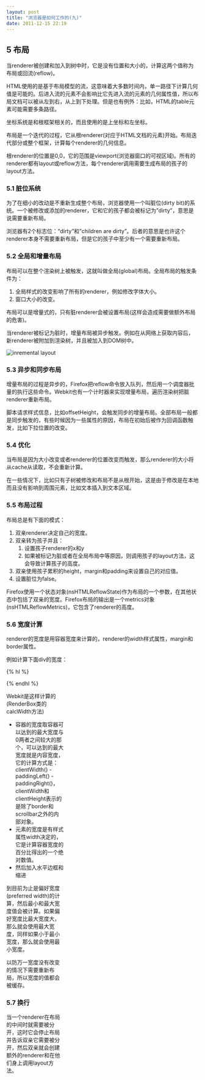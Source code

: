 ```yaml
---
layout: post
title: "浏览器是如何工作的(九)"
date: 2011-12-15 22:19
---
```

## 5 布局

当renderer被创建和加入到树中时，它是没有位置和大小的，计算这两个值称为布局或回流(reflow)。

HTML使用的是基于布局模型的流，这意味着大多数时间内，单一路径下计算几何值是可能的。后进入流的元素不会影响比它先进入流的元素的几何属性值，所以布局文档可以被从左到右，从上到下处理。但是也有例外：比如，HTML的table元素可能需要多条路径。

坐标系统是和根框架相关的，而且使用的是上坐标和左坐标。

布局是一个迭代的过程，它从根renderer(对应于HTML文档的<html>元素)开始。布局迭代部分或整个框架，计算每个renderer的几何信息。

根renderer的位置是0,0，它的范围是viewport(浏览器窗口的可视区域)。所有的renderer都有layout或reflow方法，每个renderer调用需要生成布局的孩子的layout方法。

### 5.1 脏位系统

为了在细小的改动是不重新生成整个布局，浏览器使用一个叫脏位(dirty bit)的系统。一个被修改或添加的renderer，它和它的孩子都会被标记为”dirty”，意思是说需要重新布局。

浏览器有2个标志位：“dirty”和”children are dirty”。后者的意思是也许这个renderer本身不需要重新布局，但是它的孩子中至少有一个需要重新布局。

### 5.2 全局和增量布局

布局可以在整个渲染树上被触发，这就叫做全局(global)布局。全局布局的触发条件为：

1. 全局样式的改变影响了所有的renderer，例如修改字体大小。
2. 窗口大小的改变。

布局可以是增量式的，只有脏renderer会被设置布局(这样会造成需要做额外布局的危害)。

当renderer被标记为脏时，增量布局被异步触发。例如在从网络上获取内容后，新renderer被附加到渲染树，并且被加入到DOM树中。

![inremental layout](http://i1256.photobucket.com/albums/ii494/Foredoomed/incrementallayout_zps542fbc68.png "inremental layout")

### 5.3 异步和同步布局

增量布局的过程是异步的，Firefox把reflow命令放入队列，然后用一个调度器批量的执行这些命令。Webkit也有一个计时器来实现增量布局，遍历渲染树把脏renderer重新布局。

脚本请求样式信息，比如offsetHeight，会触发同步的增量布局。全部布局一般都是同步触发的，有些时候因为一些属性的原因，布局在初始后被作为回调函数触发，比如下拉位置的改变。

### 5.4 优化

当布局是因为大小改变或者renderer的位置改变而触发，那么renderer的大小将从cache从读取，不会重新计算。

在一些情况下，比如只有子树被修改和布局不是从根开始，这是由于修改是在本地而且没有影响到周围元素，比如文本插入到文本区域。

### 5.5 布局过程

布局总是有下面的模式：

1. 双亲renderer决定自己的宽度。
2. 双亲转为孩子并且：
    1. 设置孩子renderer的x和y
    2. 如果被标记为脏或者在全局布局中等原因，则调用孩子的layout方法，这会导致计算孩子的高度。
3. 双亲使用孩子累积的height，margin和padding来设置自己的对应值。
4. 设置脏位为false。

Firefox使用一个状态对象(nsHTMLReflowState)作为布局的一个参数，在其他状态中包括了双亲的宽度。Firefox布局的输出是一个metrics对象(nsHTMLReflowMetrics)，它包含了renderer的高度。

### 5.6 宽度计算

renderer的宽度是用容器宽度来计算的，renderer的width样式属性，margin和border属性。

例如计算下面div的宽度：

{% hl %}
<div style="width:30%"/>
{% endhl %}

Webkit是这样计算的(RenderBox类的calcWidth方法)

* 容器的宽度取容器可以达到的最大宽度与0两者之间较大的那个，可以达到的最大宽度就是内容宽度，它的计算方式是：clientWidth() - paddingLeft() - paddingRight()，clientWidth和clientHeight表示的是除了border和scrollbar之外的内部对象。
* 元素的宽度是有样式属性width决定的，它是计算容器宽度的百分比得出的一个绝对数值。
* 然后加入水平边框和缩进

到目前为止是偏好宽度(preferred width)的计算，然后最小和最大宽度值会被计算。如果偏好宽度比最大宽度大，那么就会使用最大宽度，同样如果小于最小宽度，那么就会使用最小宽度。

以防万一宽度没有改变的情况下需要重新布局，所以宽度的值都会被缓存。

### 5.7 换行

当一个renderer在布局的中间时就需要被分开，这时它会停止布局并告诉双亲它需要被分开，然后双亲就会创建额外的renderer和在他们身上调用layout方法。

